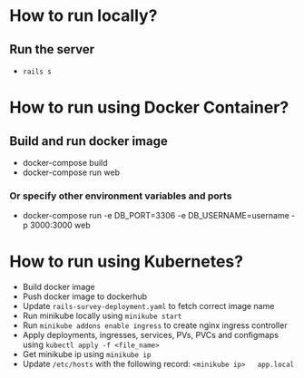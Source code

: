 # How to run locally?
## Run the server
- `rails s`
# How to run using Docker Container?
## Build and run docker image
- docker-compose build
- docker-compose run web
### Or specify other environment variables and ports
- docker-compose run -e DB_PORT=3306 -e DB_USERNAME=username -p 3000:3000 web 

# How to run using Kubernetes?
- Build docker image
- Push docker image to dockerhub
- Update `rails-survey-deployment.yaml` to fetch correct image name
- Run minikube locally using `minikube start`
- Run `minikube addons enable ingress` to create nginx ingress controller
- Apply deployments, ingresses, services, PVs, PVCs and configmaps using `kubectl apply -f <file_name>`
- Get minikube ip using `minikube ip`
- Update `/etc/hosts` with the following record: `<minikube ip>   app.local`
